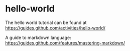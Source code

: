 # hello-world

The hello world tutorial can be found at https://guides.github.com/activities/hello-world/

A guide to markdown language: https://guides.github.com/features/mastering-markdown/
